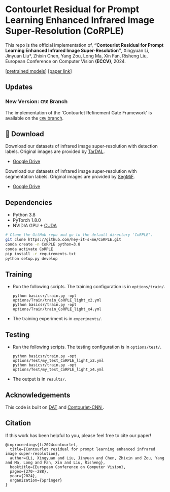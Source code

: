 # Contourlet Residual for Prompt Learning Enhanced Infrared Image Super-Resolution (CoRPLE) 
This repo is the official implementation of,
**“Contourlet Residual for Prompt Learning Enhanced Infrared Image Super-Resolution”**, 
Xingyuan Li, Jinyuan Liu*, Zhixin Chen, Yang Zou, Long Ma, Xin Fan, Risheng Liu, European Conference on Computer Vision __(ECCV)__, 2024.

[[pretrained models](https://drive.google.com/drive/folders/1lhk2MQX6JLE_t-QkJQ7aSZP_OvV4oP4k?usp=sharing)]
[[paper link](https://www.ecva.net/papers/eccv_2024/papers_ECCV/papers/00391.pdf)]


## Updates

### New Version: `CRG` Branch

The implementation of the 'Contourlet Refinement Gate Framework' is available on the [`CRG` branch](https://github.com/hey-it-s-me/CoRPLE/tree/CRG). 

## 🤖 Download
Download our datasets of infrared image super-resolution with detection labels. Original images are provided by [TarDAL](https://drive.google.com/drive/folders/1H-oO7bgRuVFYDcMGvxstT1nmy0WF_Y_6?usp=sharing).
- [Google Drive](https://drive.google.com/file/d/1h-v5vS6DnRBHI2XxpsFya-Li3rcWcXw1/view?usp=sharing)
  
Download our datasets of infrared image super-resolution with segmentation labels. Original images are provided by [SegMiF](https://drive.google.com/drive/folders/1T_jVi80tjgyHTQDpn-TjfySyW4CK1LlF?usp=sharing).
- [Google Drive](https://drive.google.com/file/d/1M8bKv8Z6CuOOR7g7hBYo36EToVkEy0Ly/view?usp=sharing)

## Dependencies

- Python 3.8
- PyTorch 1.8.0
- NVIDIA GPU + [CUDA](https://developer.nvidia.com/cuda-downloads)

```bash
# Clone the GitHub repo and go to the default directory 'CoRPLE'.
git clone https://github.com/hey-it-s-me/CoRPLE.git
conda create -n CoRPLE python=3.8
conda activate CoRPLE
pip install -r requirements.txt
python setup.py develop
```

## Training
- Run the following scripts. The training configuration is in `options/train/`.
  ```shell
  python basicsr/train.py -opt options/Train/train_CoRPLE_light_x2.yml
  python basicsr/train.py -opt options/Train/train_CoRPLE_light_x4.yml
  ```
- The training experiment is in `experiments/`.
  
## Testing
- Run the following scripts. The testing configuration is in `options/test/`.
  ```shell
  python basicsr/train.py -opt options/Test/my_test_CoRPLE_light_x2.yml
  python basicsr/train.py -opt options/Test/my_test_CoRPLE_light_x4.yml
  ```
- The output is in `results/`.

## Acknowledgements

This code is built on  [DAT](https://github.com/zhengchen1999/DAT.git) and [Contourlet-CNN
](https://github.com/xKHUNx/Contourlet-CNN).

## Citation

If this work has been helpful to you, please feel free to cite our paper!

```
@inproceedings{li2024contourlet,
  title={Contourlet residual for prompt learning enhanced infrared image super-resolution},
  author={Li, Xingyuan and Liu, Jinyuan and Chen, Zhixin and Zou, Yang and Ma, Long and Fan, Xin and Liu, Risheng},
  booktitle={European Conference on Computer Vision},
  pages={270--288},
  year={2024},
  organization={Springer}
}
```
